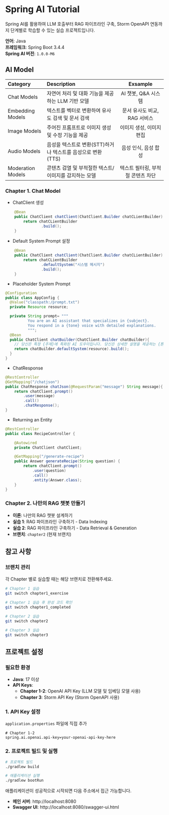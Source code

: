 # Spring AI Tutorial

Spring AI를 활용하여 LLM 호출부터 RAG 파이프라인 구축, Storm OpenAPI 연동까지 단계별로 학습할 수 있는 실습 프로젝트입니다.

**언어**: Java  
**프레임워크**: Spring Boot 3.4.4        
**Spring AI 버전**: `1.0.0-M6`

## AI Model
| Category          | Description                              |   Exsample   |
|:------------------|:-----------------------------------------|:------------:|
| Chat Models       | 자연어 처리 및 대화 기능을 제공하는 LLM 기반 모델           | AI 챗봇, Q&A 시스템 |
| Embedding Models  | 텍스트를 벡터로 변환하여 유사도 검색 및 문서 검색            | 문서 유사도 비교, RAG 서비스 |
| Image Models      | 주어진 프롬프트로 이미지 생성 및 수정 기능을 제공            | 이미지 생성, 이미지 편집 |
| Audio Models      | 음성을 텍스트로 변환(STT)하거나 텍스트를 음성으로 변환(TTS)  | 음성 인식, 음성 합성 |
| Moderation Models | 콘텐츠 검열 및 부적절한 텍스트/이미지를 감지하는 모델        | 텍스트 필터링, 부적절 콘텐츠 차단 |


### Chapter 1. Chat Model
- ChatClient 생성
```java
    @Bean
    public ChatClient chatClient(ChatClient.Builder chatCLientBuilder) {
        return chatCLientBuilder
                .build();
    }
```

- Default System Prompt 설정
```java
    @Bean
    public ChatClient chatClient(ChatClient.Builder chatCLientBuilder) {
        return chatCLientBuilder
                .defaultSystem("시스템 메시지")
                .build();
    }
```

- Placeholder System Prompt 
```java
@Configuration
public class AppConfig {
  @Value("classpath:/prompt.txt")
  private Resource resource;

  private String prompt= """
          You are an AI assistant that specializes in {subject}.
          You respond in a {tone} voice with detailed explanations.
          """;
  @Bean
  public ChatClient chatBuilder(ChatClient.Builder chatBuilder){
    // 당신은 특정 {주제}에 특화된 AI 도우미입니다. 당신은 상세한 설명을 제공하는 {톤}과 음성으로 답변합니다.
    return chatBuilder.defaultSystem(resource).build();
  }
}
```
 
- ChatResponse
```java
@RestController
@GetMapping("/chatjson")
public ChatResponse chatJson(@RequestParam("message") String message){
    return chatClient.prompt()
        .user(message)
        .call()
        .chatResponse();
}
```
- Returning an Entity
```java
@RestController
public class RecipeController {

    @Autowired
    private ChatClient chatClient;

    @GetMapping("/generate-recipe")
    public Answer generateRecipe(String question) {
        return chatClient.prompt()
            .user(question)
            .call()
            .entity(Answer.class);
    }
}
``` 



### Chapter 2. 나만의 RAG 챗봇 만들기
- **이론**: 나만의 RAG 챗봇 설계하기
- **실습 1**: RAG 파이프라인 구축하기 - Data Indexing
- **실습 2**: RAG 파이프라인 구축하기 - Data Retrieval & Generation
- **브랜치**: `chapter2` (현재 브랜치)


## 참고 사항

### 브랜치 관리
각 Chapter 별로 실습할 때는 해당 브랜치로 전환해주세요.

```bash
# Chapter 1 실습
git switch chapter1_exercise

# Chapter 1 실습 후 완성 코드 확인
git switch chapter1_completed

# Chapter 2 실습
git switch chapter2

# Chapter 3 실습
git switch chapter3
```

## 프로젝트 설정

### 필요한 환경
- **Java**: 17 이상
- **API Keys**:
    - **Chapter 1-2**: OpenAI API Key (LLM 모델 및 임베딩 모델 사용)
    - **Chapter 3**: Storm API Key (Storm OpenAPI 사용)

### 1. API Key 설정

`application.properties` 파일에 직접 추가
```properties
# Chapter 1-2
spring.ai.openai.api-key=your-openai-api-key-here
```

### 2. 프로젝트 빌드 및 실행

```bash
# 프로젝트 빌드
./gradlew build

# 애플리케이션 실행
./gradlew bootRun
```

애플리케이션이 성공적으로 시작되면 다음 주소에서 접근 가능합니다.
- **메인 서버**: http://localhost:8080
- **Swagger UI**: http://localhost:8080/swagger-ui.html
